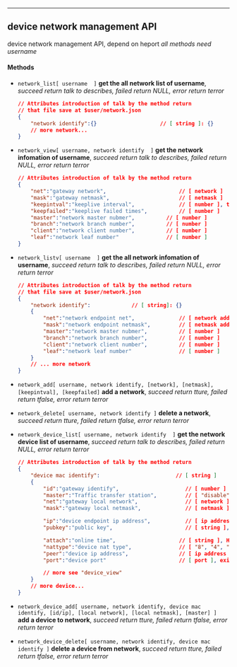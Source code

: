 
***
## device network management API
device network management API, depend on heport
*all methods need username*

#### **Methods**

+ `network_list[ username  ]` **get the all network list of username**, *succeed return talk to describes, failed return NULL, error return terror*
    ```json
    // Attributes introduction of talk by the method return  
    // that file save at $user/network.json
    {
        "network identify":{}                    // [ string ]: {}
        // more network...
    }
    ```

+ `network_view[ username, network identify  ]` **get the network infomation of username**, *succeed return talk to describes, failed return NULL, error return terror*
    ```json
    // Attributes introduction of talk by the method return  
    {
        "net":"gateway network",                       // [ network ]
        "mask":"gateway netmask",                      // [ netmask ]
        "keepintval":"keeplive interval",              // [ number ], the unit is second
        "keepfailed":"keeplive failed times",          // [ number ]
        "master":"network master nubmer",          // [ number ]
        "branch":"network branch number",          // [ number ]
        "client":"network client number",          // [ number ]
        "leaf":"network leaf number"               // [ number ]
    }
    ```

+ `network_listv[ username  ]` **get the all network infomation of username**, *succeed return talk to describes, failed return NULL, error return terror*
    ```json
    // Attributes introduction of talk by the method return  
    // that file save at $user/network.json
    {
        "network identify":             // [ string]: {}
        {
            "net":"network endpoint net",              // [ network address ]
            "mask":"network endpoint netmask",         // [ netmask address ]
            "master":"network master nubmer",          // [ number ]
            "branch":"network branch number",          // [ number ]
            "client":"network client number",          // [ number ]
            "leaf":"network leaf number"               // [ number ]
        }
        // ... more network
    }
    ```

+ `network_add[ username, network identify, [network], [netmask], [keepintval], [keepfailed]` **add a network**, *succeed return tture, failed return tfalse, error return terror*

+ `network_delete[ username, network identify ]` **delete a network**, *succeed return tture, failed return tfalse, error return terror*



+ `network_device_list[ username, network identify  ]` **get the network device list of username**, *succeed return talk to describes, failed return NULL, error return terror*
    ```json
    // Attributes introduction of talk by the method return  
    {
        "device mac identify":                        // [ string ]  
        {
            "id":"gateway identify",                     // [ number ]
            "master":"Traffic transfer station",         // [ "disable", "enable" ]
            "net":"gateway local network",               // [ network ]
            "mask":"gateway local netmask",              // [ netmask ]

            "ip":"device endpoint ip address",           // [ ip address ]
            "pubkey":"public key",                       // [ string ], exist when device attach

            "attach":"online time",                    // [ string ], HH:MM:SS:DAY, exist when device attach
            "nattype":"device nat type",               // [ "8", "4", "2", "1" ], exist when device attach
            "peer":"device ip address",                // [ ip address ], exist when device attach
            "port":"device port"                       // [ port ], exist when device attach

            // more see "device_view"
        }
        // more device...
    }
    ```

+ `network_device_add[ username, network identify, device mac identify, [id/ip], [local network], [local netmask], [master] ]` **add a device to network**, *succeed return tture, failed return tfalse, error return terror*

+ `network_device_delete[ username, network identify, device mac identify ]` **delete a device from network**, *succeed return tture, failed return tfalse, error return terror*

